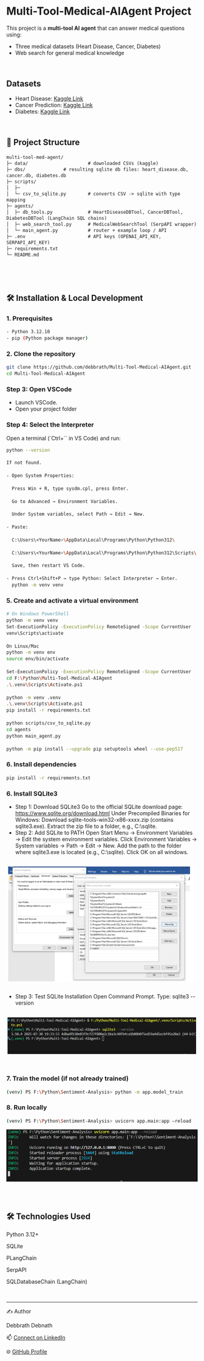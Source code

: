 # Multi-Tool-Medical-AIAgent Project

This project is a **multi-tool AI agent** that can answer medical questions using:
- Three medical datasets (Heart Disease, Cancer, Diabetes)
- Web search for general medical knowledge

<br/>

## Datasets
- Heart Disease: [Kaggle Link](https://www.kaggle.com/datasets/johnsmith88/heart-disease-dataset)
- Cancer Prediction: [Kaggle Link](https://www.kaggle.com/datasets/rabieelkharoua/cancer-prediction-dataset)
- Diabetes: [Kaggle Link](https://www.kaggle.com/datasets/mathchi/diabetes-data-set)

<br/>

## 📂 Project Structure

```
multi-tool-med-agent/
├─ data/                      # downloaded CSVs (kaggle)
├─ dbs/              # resulting sqlite db files: heart_disease.db, cancer.db, diabetes.db
├─ scripts/
│  ├─ 
│  └─ csv_to_sqlite.py        # converts CSV -> sqlite with type mapping
├─ agents/
│  ├─ db_tools.py             # HeartDiseaseDBTool, CancerDBTool, DiabetesDBTool (LangChain SQL chains)
│  ├─ web_search_tool.py      # MedicalWebSearchTool (SerpAPI wrapper)
│  └─ main_agent.py           # router + example loop / API
├─ .env                       # API keys (OPENAI_API_KEY, SERPAPI_API_KEY)
├─ requirements.txt
└─ README.md



```
<br/>

## 🛠 Installation & Local Development
### 1. Prerequisites
```bash
- Python 3.12.10
- pip (Python package manager)
```
### 2. Clone the repository
```bash
git clone https://github.com/debbrath/Multi-Tool-Medical-AIAgent.git
cd Multi-Tool-Medical-AIAgent
```
### Step 3: Open VSCode
- Launch VSCode.
- Open your project folder 
### Step 4: Select the Interpreter
Open a terminal (`Ctrl+`` in VS Code) and run:
```bash
python --version

If not found.

- Open System Properties:

  Press Win + R, type sysdm.cpl, press Enter.

  Go to Advanced → Environment Variables.

  Under System variables, select Path → Edit → New.

- Paste:

  C:\Users\<YourName>\AppData\Local\Programs\Python\Python312\

  C:\Users\<YourName>\AppData\Local\Programs\Python\Python312\Scripts\

  Save, then restart VS Code.

- Press Ctrl+Shift+P → type Python: Select Interpreter → Enter.
  python -m venv venv

```

### 5. Create and activate a virtual environment
```bash
# On Windows PowerShell
python -m venv venv
Set-ExecutionPolicy -ExecutionPolicy RemoteSigned -Scope CurrentUser
venv\Scripts\activate

On Linux/Mac
python -m venv env
source env/bin/activate

Set-ExecutionPolicy -ExecutionPolicy RemoteSigned -Scope CurrentUser
cd F:\Python\Multi-Tool-Medical-AIAgent
.\.venv\Scripts\Activate.ps1

python -m venv .venv
.\.venv\Scripts\Activate.ps1
pip install -r requirements.txt

python scripts/csv_to_sqlite.py
cd agents
python main_agent.py

python -m pip install --upgrade pip setuptools wheel --use-pep517
```
### 6. Install dependencies
```bash
pip install -r requirements.txt
```
### 6. Install SQLite3
- Step 1: Download SQLite3
    Go to the official SQLite download page: https://www.sqlite.org/download.html
    Under Precompiled Binaries for Windows:
    Download sqlite-tools-win32-x86-xxxx.zip (contains sqlite3.exe).
    Extract the zip file to a folder, e.g., C:\sqlite.
- Step 2: Add SQLite to PATH
    Open Start Menu → Environment Variables → Edit the system environment variables.
    Click Environment Variables → System variables → Path → Edit → New.
    Add the path to the folder where sqlite3.exe is located (e.g., C:\sqlite).
    Click OK on all windows.

```
```
![Screenshot](https://github.com/debbrath/Multi-Tool-Medical-AIAgent/blob/main/image/1.png)

```
```  
- Step 3: Test SQLite Installation
    Open Command Prompt.
    Type:
    sqlite3 --version
```
```
![Screenshot](https://github.com/debbrath/Multi-Tool-Medical-AIAgent/blob/main/image/2.png)

```
```
    
```
```
### 7. Train the model (if not already trained)
```bash
(venv) PS F:\Python\Sentiment-Analysis> python -m app.model_train

```
### 8. Run locally
```bash
(venv) PS F:\Python\Sentiment-Analysis> uvicorn app.main:app –reload
```
![Screenshot](https://github.com/debbrath/Sentiment-Analysis/blob/main/images/image5.png)
```
```
<br/>

## 🛠 Technologies Used

Python 3.12+

SQLite

PLangChain

SerpAPI

SQLDatabaseChain (LangChain)

<br/>

---

✍️ Author

Debbrath Debnath

📫 [Connect on LinkedIn](https://www.linkedin.com/in/debbrathdebnath/)

🌐 [GitHub Profile](https://github.com/debbrath) 






 
